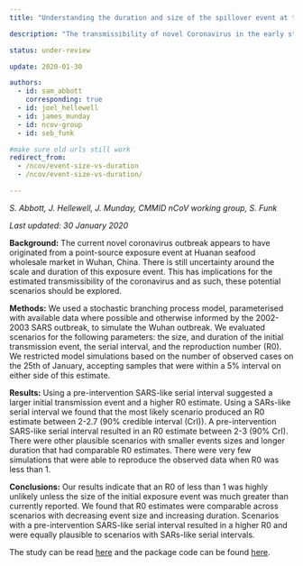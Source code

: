 ```yaml
---
title: "Understanding the duration and size of the spillover event at the start of the 2019-nCoV outbreak"

description: "The transmissibility of novel Coronavirus in the early stages of the 2019-20 outbreak in Wuhan: Exploring initial point-source exposure sizes and durations using scenario analysis"

status: under-review

update: 2020-01-30

authors:
  - id: sam_abbott
    corresponding: true
  - id: joel_hellewell
  - id: james_munday
  - id: ncov-group
  - id: seb_funk

#make sure old urls still work
redirect_from:
  - /ncov/event-size-vs-duration
  - /ncov/event-size-vs-duration/

---
```


*S. Abbott, J. Hellewell, J. Munday, CMMID nCoV working group, S. Funk*

*Last updated: 30 January 2020*

**Background:** The current novel coronavirus outbreak appears to have originated from a point-source exposure event at Huanan seafood wholesale market in Wuhan, China. There is still uncertainty around the scale and duration of this exposure event. This has implications for the estimated transmissibility of the coronavirus and as such, these potential scenarios should be explored.

**Methods:** We used a stochastic branching process model, parameterised with available data where possible and otherwise informed by the 2002-2003 SARS outbreak, to simulate the Wuhan outbreak. We evaluated scenarios for the following parameters: the size, and duration of the initial transmission event, the serial interval, and the reproduction number (R0). We restricted model simulations based on the number of observed cases on the 25th of January, accepting samples that were within a 5% interval on either side of this estimate.

**Results:** Using a pre-intervention SARS-like serial interval suggested a larger initial transmission event and a higher R0 estimate. Using a SARs-like serial interval we found that the most likely scenario produced an R0 estimate between 2-2.7 (90% credible interval (CrI)). A pre-intervention SARS-like serial interval resulted in an R0 estimate between 2-3 (90% CrI). There were other plausible scenarios with smaller events sizes and longer duration that had comparable R0 estimates. There were very few simulations that were able to reproduce the observed data when R0 was less than 1.

**Conclusions:** Our results indicate that an R0 of less than 1 was highly unlikely unless the size of the initial exposure event was much greater than currently reported. We found that R0 estimates were comparable across scenarios with decreasing event size and increasing duration. Scenarios with a pre-intervention SARS-like serial interval resulted in a higher R0 and were equally plausible to scenarios with SARs-like serial intervals.


The study can be read [here](https://wellcomeopenresearch.org/articles/5-17) and the package code can be found [here](https://github.com/epiforecasts/WuhanSeedingVsTransmission).
